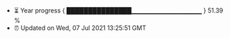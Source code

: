 - ⏳ Year progress { ███████████████▁▁▁▁▁▁▁▁▁▁▁▁▁▁▁ } 51.39 %
- ⏰ Updated on Wed, 07 Jul 2021 13:25:51 GMT

